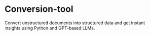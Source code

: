 # Conversion-tool
Convert unstructured documents into structured data and get instant insights using Python and GPT-based LLMs.
